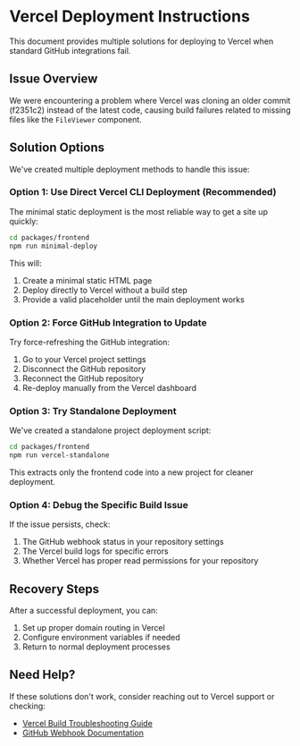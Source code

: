 # Vercel Deployment Instructions

This document provides multiple solutions for deploying to Vercel when standard GitHub integrations fail.

## Issue Overview

We were encountering a problem where Vercel was cloning an older commit (f2351c2) instead of the latest code, causing build failures related to missing files like the `FileViewer` component.

## Solution Options

We've created multiple deployment methods to handle this issue:

### Option 1: Use Direct Vercel CLI Deployment (Recommended)

The minimal static deployment is the most reliable way to get a site up quickly:

```bash
cd packages/frontend
npm run minimal-deploy
```

This will:
1. Create a minimal static HTML page
2. Deploy directly to Vercel without a build step
3. Provide a valid placeholder until the main deployment works

### Option 2: Force GitHub Integration to Update

Try force-refreshing the GitHub integration:

1. Go to your Vercel project settings
2. Disconnect the GitHub repository
3. Reconnect the GitHub repository
4. Re-deploy manually from the Vercel dashboard

### Option 3: Try Standalone Deployment

We've created a standalone project deployment script:

```bash
cd packages/frontend
npm run vercel-standalone
```

This extracts only the frontend code into a new project for cleaner deployment.

### Option 4: Debug the Specific Build Issue

If the issue persists, check:
1. The GitHub webhook status in your repository settings
2. The Vercel build logs for specific errors
3. Whether Vercel has proper read permissions for your repository

## Recovery Steps

After a successful deployment, you can:

1. Set up proper domain routing in Vercel
2. Configure environment variables if needed
3. Return to normal deployment processes

## Need Help?

If these solutions don't work, consider reaching out to Vercel support or checking:
- [Vercel Build Troubleshooting Guide](https://vercel.com/docs/troubleshooting)
- [GitHub Webhook Documentation](https://docs.github.com/en/webhooks)